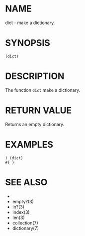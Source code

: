 # NAME
dict - make a dictionary.

# SYNOPSIS

    (dict)

# DESCRIPTION
The function `dict` make a dictionary.

# RETURN VALUE
Returns an empty dictionary.

# EXAMPLES

    ) (dict)
    #{ }

# SEE ALSO
- [](3)
- empty?(3)
- in?(3)
- index(3)
- len(3)
- collection(7)
- dictionary(7)
